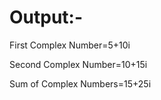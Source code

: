 # Output:-

First Complex Number=5+10i

Second Complex Number=10+15i

Sum of Complex Numbers=15+25i
